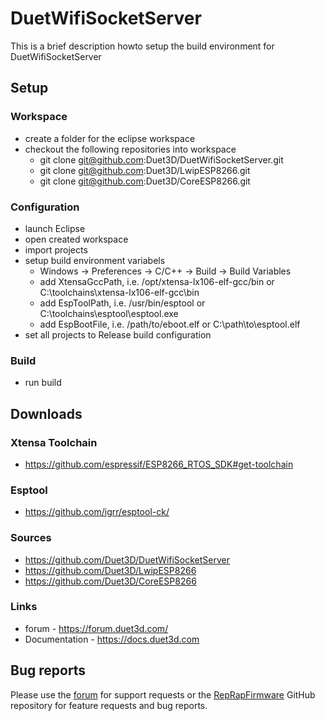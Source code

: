 # DuetWifiSocketServer

This is a brief description howto setup the build environment for DuetWifiSocketServer

## Setup

### Workspace

- create a folder for the eclipse workspace
- checkout the following repositories into workspace
  - git clone git@github.com:Duet3D/DuetWifiSocketServer.git
  - git clone git@github.com:Duet3D/LwipESP8266.git
  - git clone git@github.com:Duet3D/CoreESP8266.git

### Configuration

- launch Eclipse
- open created workspace
- import projects
- setup build environment variabels
  - Windows -> Preferences -> C/C++ -> Build -> Build Variables
  - add XtensaGccPath, i.e. /opt/xtensa-lx106-elf-gcc/bin or C:\toolchains\xtensa-lx106-elf-gcc\bin
  - add EspToolPath, i.e. /usr/bin/esptool or C:\toolchains\esptool\esptool.exe
  - add EspBootFile, i.e. /path/to/eboot.elf or C:\path\to\esptool.elf
- set all projects to Release build configuration

### Build

- run build

## Downloads

### Xtensa Toolchain

- https://github.com/espressif/ESP8266_RTOS_SDK#get-toolchain

### Esptool

- https://github.com/igrr/esptool-ck/

### Sources

- https://github.com/Duet3D/DuetWifiSocketServer
- https://github.com/Duet3D/LwipESP8266
- https://github.com/Duet3D/CoreESP8266

### Links

- forum - https://forum.duet3d.com/
- Documentation - https://docs.duet3d.com


## Bug reports

Please use the [forum](https://forum.duet3d.com) for support requests or the [RepRapFirmware](https://github.com/Duet3D/RepRapFirmware/issues) GitHub repository for feature requests and bug reports.
